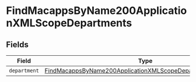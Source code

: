 # FindMacappsByName200ApplicationXMLScopeDepartments


## Fields

| Field                                                                                                                                                   | Type                                                                                                                                                    | Required                                                                                                                                                | Description                                                                                                                                             |
| ------------------------------------------------------------------------------------------------------------------------------------------------------- | ------------------------------------------------------------------------------------------------------------------------------------------------------- | ------------------------------------------------------------------------------------------------------------------------------------------------------- | ------------------------------------------------------------------------------------------------------------------------------------------------------- |
| `department`                                                                                                                                            | [FindMacappsByName200ApplicationXMLScopeDepartmentsDepartment](../../models/operations/findmacappsbyname200applicationxmlscopedepartmentsdepartment.md) | :heavy_minus_sign:                                                                                                                                      | N/A                                                                                                                                                     |